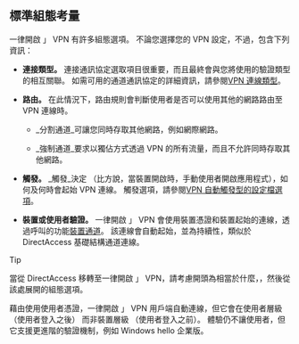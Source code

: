 ## <a name="standard-configuration-considerations"></a>標準組態考量

一律開啟 」 VPN 有許多組態選項。 不論您選擇您的 VPN 設定，不過，包含下列資訊：

-   **連接類型。** 連接通訊協定選取項目很重要，而且最終會與您將使用的驗證類型的相互關聯。 如需可用的通道通訊協定的詳細資訊，請參閱[VPN 連線類型](https://docs.microsoft.com/windows/security/identity-protection/vpn/vpn-connection-type/)。

-   **路由。** 在此情況下，路由規則會判斷使用者是否可以使用其他的網路路由至 VPN 連線時。

    -   _分割通道_可讓您同時存取其他網路，例如網際網路。

    -   _強制通道_要求以獨佔方式透過 VPN 的所有流量，而且不允許同時存取其他網路。

-   **觸發。** _觸發_決定 （比方說，當裝置開啟時，手動使用者開啟應用程式），如何及何時會起始 VPN 連線。 觸發選項，請參閱[VPN 自動觸發型的設定檔選項](https://docs.microsoft.com/windows/security/identity-protection/vpn/vpn-auto-trigger-profile/)。

-   **裝置或使用者驗證。** 一律開啟 」 VPN 會使用裝置憑證和裝置起始的連線，透過呼叫的功能[裝置通道](https://docs.microsoft.com/windows-server/remote/remote-access/vpn/vpn-device-tunnel-config)。 該連線會自動起始，並為持續性，類似於 DirectAccess 基礎結構通道連線。

>[!TIP]
>當從 DirectAccess 移轉至一律開啟 」 VPN，請考慮開頭為相當於什麼，，然後從該處展開的組態選項。

藉由使用使用者憑證，一律開啟 」 VPN 用戶端自動連線，但它會在使用者層級 （使用者登入之後） 而非裝置層級 （使用者登入之前）。 體驗仍不讓使用者，但它支援更進階的驗證機制，例如 Windows hello 企業版。